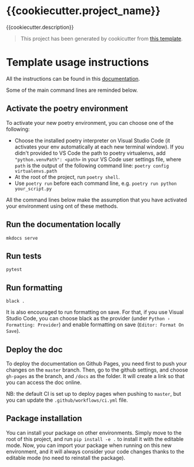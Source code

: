 # {{cookiecutter.project_name}}
{{cookiecutter.description}}

> This project has been generated by cookicutter from [this template](https://github.com/MICS-Lab/poetry_cookiecutter).

# Template usage instructions

All the instructions can be found in this [documentation](https://mics-lab.github.io/poetry_cookiecutter/).

Some of the main command lines are reminded below.
## Activate the poetry environment

To activate your new poetry environment, you can choose one of the following:
- Choose the installed poetry interpreter on Visual Studio Code (it activates your env automatically at each new terminal window). If you didn't provided to VS Code the path to poetry virtualenvs, add `"python.venvPath": <path>` in your VS Code user settings file, where `path` is the output of the following command line: `poetry config virtualenvs.path`
- At the root of the project, run `poetry shell`.
- Use `poetry run` before each command line, e.g. `poetry run python your_script.py`

All the command lines below make the assumption that you have activated your environment using ont of these methods.

## Run the documentation locally

`mkdocs serve`

## Run tests

`pytest`

## Run formatting

`black .`

It is also encouraged to run formatting on save. For that, if you use Visual Studio Code, you can choose black as the provider (under `Python › Formatting: Provider`) and enable formatting on save (`Editor: Format On Save`).

## Deploy the doc
To deploy the documentation on Github Pages, you need first to push your changes on the `master` branch.
Then, go to the github settings, and choose `gh-pages` as the branch, and `/docs` as the folder. It will create a link so that you can access the doc online.

NB: the default CI is set up to deploy pages when pushing to `master`, but you can update the `.github/workflows/ci.yml` file.

## Package installation
You can install your package on other environments. Simply move to the root of this project, and run `pip install -e .` to install it with the editable mode. Now, you can import your package when running on this new environment, and it will always consider your code changes thanks to the editable mode (no need to reinstall the package).
